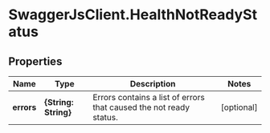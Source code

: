 # SwaggerJsClient.HealthNotReadyStatus

## Properties
Name | Type | Description | Notes
------------ | ------------- | ------------- | -------------
**errors** | **{String: String}** | Errors contains a list of errors that caused the not ready status. | [optional] 


